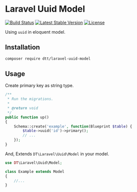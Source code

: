# Laravel Uuid Model

[![Build Status](https://travis-ci.com/duocthai/laravel-uuid-model.svg?branch=master)](https://travis-ci.com/duocthai/laravel-uuid-model)
[![Latest Stable Version](https://poser.pugx.org/DT/laravel-uuid-model/version)](https://packagist.org/packages/duocthai/laravel-uuid-model)
[![License](https://poser.pugx.org/DT/laravel-uuid-model/license)](https://packagist.org/packages/duocthai/laravel-uuid-model)

Using `uuid` in eloquent model.

## Installation

```bash
composer require dtt/laravel-uuid-model
```

## Usage

Create primary key as string type.

```php
/**
 * Run the migrations.
 *
 * @return void
 */
public function up()
{
	Schema::create('example', function(Blueprint $table) {
		$table->uuid('id')->primary();
		// ...
	});
}
```

And, Extends `DT\Laravel\Uuid\Model` in your model.

```php
use DT\Laravel\Uuid\Model;

class Example extends Model
{
	//...
}
```
